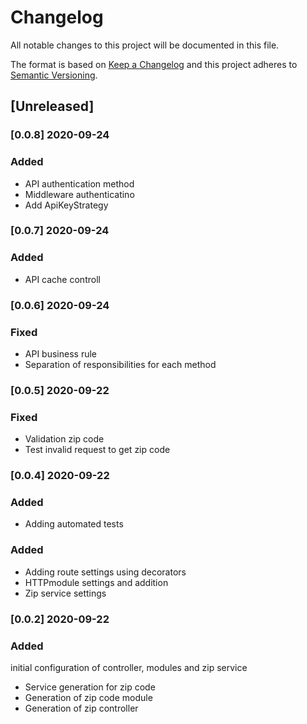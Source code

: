 # Changelog

All notable changes to this project will be documented in this file.

The format is based on [Keep a Changelog](http://keepachangelog.com/en/1.0.0/)
and this project adheres to [Semantic Versioning](http://semver.org/spec/v2.0.0.html).

## [Unreleased]

### [0.0.8] 2020-09-24

### Added

- API authentication method
- Middleware authenticatino
- Add ApiKeyStrategy


### [0.0.7] 2020-09-24

### Added

- API cache controll

### [0.0.6] 2020-09-24

### Fixed

- API business rule
- Separation of responsibilities for each method

### [0.0.5] 2020-09-22

### Fixed

- Validation zip code
- Test invalid request to get zip code

### [0.0.4] 2020-09-22

### Added

- Adding automated tests

### Added

- Adding route settings using decorators
- HTTPmodule settings and addition
- Zip service settings

### [0.0.2] 2020-09-22

### Added

initial configuration of controller, modules and zip service

- Service generation for zip code
- Generation of zip code module
- Generation of zip controller
